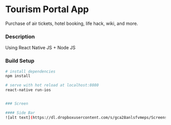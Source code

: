 # Tourism Portal App 
Purchase of air tickets, hotel booking, life hack, wiki, and more.

### Description

Using React Native JS + Node JS



### Build Setup

``` bash
# install dependencies
npm install

# serve with hot reload at localhost:8080
react-native run-ios


### Screen

#### Side Bar
![alt text](https://dl.dropboxusercontent.com/s/gca28anlsfvmeps/Screenshot_1.png?dl=0)
